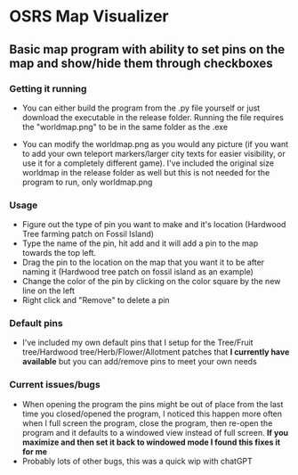 # OSRS Map Visualizer
## Basic map program with ability to set pins on the map and show/hide them through checkboxes

### Getting it running
- You can either build the program from the .py file yourself or just download the executable in the release folder. Running the file requires the "worldmap.png" to be in the same folder as the .exe

- You can modify the worldmap.png as you would any picture (if you want to add your own teleport markers/larger city texts for easier visibility, or use it for a completely different game). I've included the original size worldmap in the release folder as well but this is not needed for the program to run, only worldmap.png

### Usage
- Figure out the type of pin you want to make and it's location (Hardwood Tree farming patch on Fossil Island)
- Type the name of the pin, hit add and it will add a pin to the map towards the top left.
- Drag the pin to the location on the map that you want it to be after naming it (Hardwood tree patch on fossil island as an example)
- Change the color of the pin by clicking on the color square by the new line on the left
- Right click and "Remove" to delete a pin

### Default pins
- I've included my own default pins that I setup for the Tree/Fruit tree/Hardwood tree/Herb/Flower/Allotment patches that **I currently have available** but you can add/remove pins to meet your own needs

### Current issues/bugs
- When opening the program the pins might be out of place from the last time you closed/opened the program, I noticed this happen more often when I full screen the program, close the program, then re-open the program and it defaults to a windowed view instead of full screen. **If you maximize and then set it back to windowed mode I found this fixes it for me**
- Probably lots of other bugs, this was a quick wip with chatGPT
